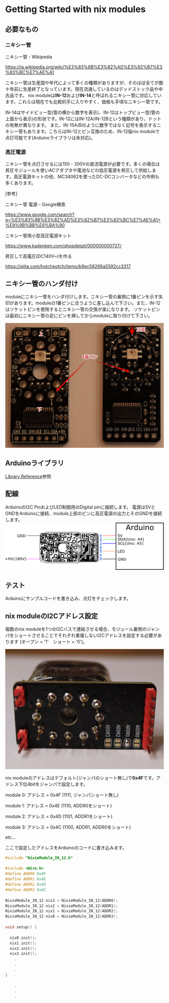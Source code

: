 # Getting Started with nix modules

## 必要なもの

### ニキシー管

ニキシー管 - Wikipedia

https://ja.wikipedia.org/wiki/%E3%83%8B%E3%82%AD%E3%82%B7%E3%83%BC%E7%AE%A1

ニキシー管は生産国や年代によって多くの種類がありますが、そのほぼ全てが数十年前に生産終了となっています。現在流通しているのはデッドストック品や中古品です。
nix moduleは**IN-12**および**IN-14**と呼ばれるニキシー管に対応しています。これらは現在でも比較的手に入りやすく、価格も手頃なニキシー管です。

IN-14はサイドビュー型(管の横から数字を表示)、IN-12はトップビュー型(管の上面から表示)の形状です。IN-12にはIN-12A/IN-12Bという種類があり、ドットの有無が異なります。
また、IN-15A/Bのように数字ではなく記号を表示するニキシー管もあります。こちらはIN-12とピン互換のため、IN-12版nix moduleで点灯可能です(Arduinoライブラリは未対応)。

### 高圧電源
ニキシー管を点灯させるには150 - 200Vの直流電源が必要です。多くの場合は昇圧モジュールを使いACアダプタや電池などの低圧電源を昇圧して供給します。高圧電源キットの他、MC34062を使ったDC-DCコンバータなどの作例も多くあります。

[参考]

ニキシー管 電源 - Google検索

https://www.google.com/search?q=%E3%83%8B%E3%82%AD%E3%82%B7%E3%83%BC%E7%AE%A1+%E9%9B%BB%E6%BA%90


ニキシー管用小型高圧電源キット

https://www.kadenken.com/shopdetail/000000000727/

昇圧して高電圧(DC140V~)を作る

https://qiita.com/hotchpotch/items/b9ec56266a5592cc3317


## ニキシー管のハンダ付け
moduleにニキシー管をハンダ付けします。ニキシー管の裏側に1番ピンを示す矢印があります。moduleの1番ピンに合うように差し込んで下さい。また、IN-12はソケットピンを使用するとニキシー管の交換が楽になります。
ソケットピンは最初にニキシー管の足にピンを挿してからmoduleに取り付けて下さい。

![Pin](images/pin.jpg)

## Arduinoライブラリ
[Library Reference](library_reference.md)参照

## 配線
ArduinoのI2C PinおよびLED制御用のDigital pinに接続します。
電源は5VとGNDをArduinoに接続、module上部のピンに高圧電源の出力とそのGNDを接続します。
![Connection](images/connection_single.png)


## テスト
Arduinoにサンプルコードを書き込み、点灯をチェックします。

## nix moduleのI2Cアドレス設定
複数のnix moduleを1つのI2Cバスで連結させる場合、モジュール裏側のジャンパをショートさせることでそれぞれ重複しないI2Cアドレスを設定する必要があります
(オープン = '1'　ショート = '0')。

![ADDR Short Jumper](images/addr.jpg)

nix moduleのアドレスはデフォルト(ジャンパのショート無し)で**0x4F**です。アドレス下位4bitをジャンパで設定します。

module 0: アドレス = 0x4F (1111, ジャンパショート無し)

module 1: アドレス = 0x4E (1110, ADDR0をショート)

module 2: アドレス = 0x4D (1101, ADDR1をショート)

module 3: アドレス = 0x4C (1100, ADDR1, ADDR0をショート)

etc...

ここで設定したアドレスをArduinoのコードに書き込みます。

```cpp
#include "NixieModule_IN_12.h"

#include <Wire.h>
#define ADDR0 0x4F
#define ADDR1 0x4E
#define ADDR2 0x4D
#define ADDR3 0x4C

NixieModule_IN_12 nix3 = NixieModule_IN_12(ADDR0);
NixieModule_IN_12 nix2 = NixieModule_IN_12(ADDR1);
NixieModule_IN_12 nix1 = NixieModule_IN_12(ADDR2);
NixieModule_IN_12 nix0 = NixieModule_IN_12(ADDR3);

void setup() { 

  nix0.init();
  nix1.init();
  nix2.init();
  nix3.init();
    .
    .
    .
}

    .
    .
    .

```

